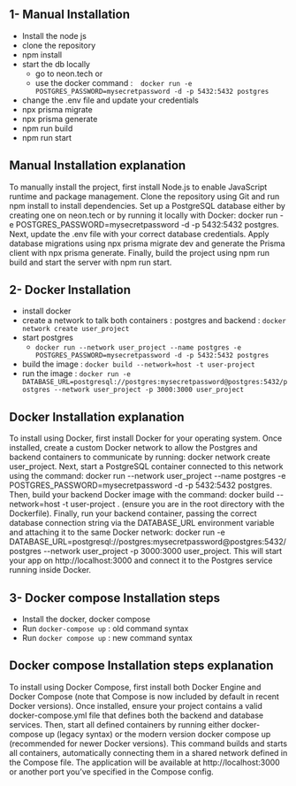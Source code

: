## 1- Manual Installation
- Install the node js
- clone the repository
- npm install
- start the db locally 
    -  go to neon.tech or
    -  use the docker command :`  docker run -e POSTGRES_PASSWORD=mysecretpassword -d -p 5432:5432 postgres` 
- change the .env file and update your credentials
- npx prisma migrate
- npx prisma generate
- npm run build
- npm run start


## Manual Installation explanation

To manually install the project, first install Node.js to enable JavaScript runtime and package management. Clone the repository using Git and run npm install to install dependencies. Set up a PostgreSQL database either by creating one on neon.tech or by running it locally with Docker: docker run -e POSTGRES_PASSWORD=mysecretpassword -d -p 5432:5432 postgres. Next, update the .env file with your correct database credentials. Apply database migrations using npx prisma migrate dev and generate the Prisma client with npx prisma generate. Finally, build the project using npm run build and start the server with npm run start.



## 2- Docker Installation
- install docker
- create a network to talk both containers : postgres and backend : `docker network create user_project`
- start postgres
     - `docker run --network user_project --name postgres -e POSTGRES_PASSWORD=mysecretpassword -d -p 5432:5432 postgres`
- build the image : `docker build --network=host -t user-project`
- run the image : `docker run -e DATABASE_URL=postgresql://postgres:mysecretpassword@postgres:5432/postgres --network user_project -p 3000:3000 user_project`


## Docker Installation explanation

To install using Docker, first install Docker for your operating system. Once installed, create a custom Docker network to allow the Postgres and backend containers to communicate by running: docker network create user_project. Next, start a PostgreSQL container connected to this network using the command:
docker run --network user_project --name postgres -e POSTGRES_PASSWORD=mysecretpassword -d -p 5432:5432 postgres.
Then, build your backend Docker image with the command:
docker build --network=host -t user-project .
(ensure you are in the root directory with the Dockerfile).
Finally, run your backend container, passing the correct database connection string via the DATABASE_URL environment variable and attaching it to the same Docker network:
docker run -e DATABASE_URL=postgresql://postgres:mysecretpassword@postgres:5432/postgres --network user_project -p 3000:3000 user_project.
This will start your app on http://localhost:3000 and connect it to the Postgres service running inside Docker.



## 3- Docker compose Installation steps
- Install the docker, docker compose
- Run `docker-compose up` : old command syntax
- Run `docker compose up` : new command syntax


## Docker compose Installation steps explanation

To install using Docker Compose, first install both Docker Engine and Docker Compose (note that Compose is now included by default in recent Docker versions). Once installed, ensure your project contains a valid docker-compose.yml file that defines both the backend and database services. Then, start all defined containers by running either docker-compose up (legacy syntax) or the modern version docker compose up (recommended for newer Docker versions). This command builds and starts all containers, automatically connecting them in a shared network defined in the Compose file. The application will be available at http://localhost:3000 or another port you’ve specified in the Compose config.